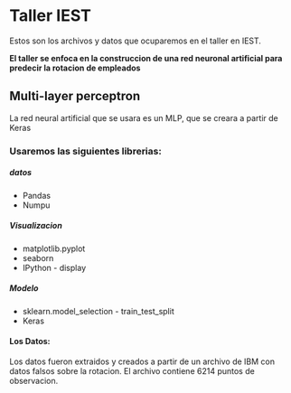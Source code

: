 # Taller IEST

Estos son los archivos y datos que ocuparemos en el taller en IEST. 

**El taller se enfoca en la construccion de una red neuronal artificial para predecir la rotacion de empleados** 


## Multi-layer perceptron
La red neural artificial que se usara es un MLP, que se creara a partir de Keras



### Usaremos las siguientes librerias:
##### datos
- Pandas
- Numpu

##### Visualizacion 
- matplotlib.pyplot
- seaborn
- IPython - display

##### Modelo
- sklearn.model_selection - train_test_split
- Keras


#### Los Datos: 
Los datos fueron extraidos y creados a partir de un archivo de IBM con datos falsos sobre la rotacion. 
El archivo contiene 6214 puntos de observacion. 
